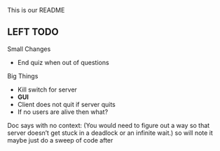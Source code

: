 This is our README


LEFT TODO
--------------


Small Changes

- End quiz when out of questions

Big Things

- Kill switch for server
- **GUI**
- Client does not quit if server quits
- If no users are alive then what?


Doc says with no context:
(You would need to figure out a way so that server doesn’t get stuck in a deadlock or an infinite wait.)
so will note it maybe just do a sweep of code after
